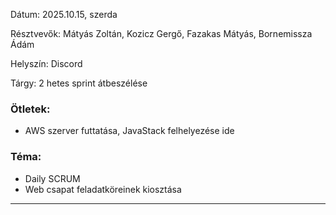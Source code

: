 Dátum: 2025.10.15, szerda

Résztvevők: Mátyás Zoltán, Kozicz Gergő, Fazakas Mátyás, Bornemissza Ádám

Helyszín: Discord

Tárgy: 2 hetes sprint átbeszélése

### Ötletek:
- AWS szerver futtatása, JavaStack felhelyezése ide


### Téma:
- Daily SCRUM
- Web csapat feladatköreinek kiosztása



---